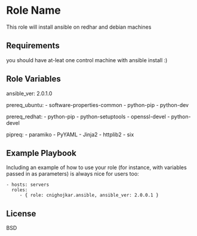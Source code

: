 Role Name
=========
This role will install ansible on redhar and debian machines

Requirements
------------

 you should have at-leat one control machine with ansible install :)

Role Variables
--------------
ansible_ver: 2.0.1.0

prereq_ubuntu:
    - software-properties-common
    - python-pip
    - python-dev

prereq_redhat:
    - python-pip
    - python-setuptools
    - openssl-devel
    - python-devel

pipreq:
    - paramiko
    - PyYAML
    - Jinja2
    - httplib2
    - six



Example Playbook
----------------

Including an example of how to use your role (for instance, with variables passed in as parameters) is always nice for users too:

    - hosts: servers
      roles:
         - { role: cnighojkar.ansible, ansible_ver: 2.0.0.1 }

License
-------

BSD
